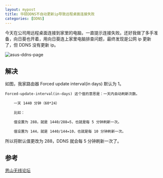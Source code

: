 ```yaml
---
layout: mypost
title: 华硕DDNS不自动更新ip导致远程桌面连接失败
categories: [DDNS]
---
```


今天在公司用远程桌面连接到家里的电脑，一直提示连接失败。还好我做了多手准备，向日葵也开着，用向日葵连上家里电脑排查问题，最终发现是公网 ip 更新了，但 DDNS 没有更新 ip。

![asus-ddns-page](asus-ddns-page.png)

## 解决

如图，我家路由器 Forced update interval(in days) 默认为 1。

```
Forced-update-interval(in-days) 这个值的意思是：一天内自动刷新次数。

    一天 1440 分钟（60*24）

    比如：

    值设置为 288，就是 1440/288=5，也就是每 5 分钟刷新一次。

    值设置为 144，就是 1440/144=10，也就是每 10 分钟刷新一次。
```

所以将默认值更改为 288，DDNS 就会每 5 分钟刷新一次了。

## 参考

[恩山无线论坛](https://www.right.com.cn/forum/thread-997617-1-1.html)
